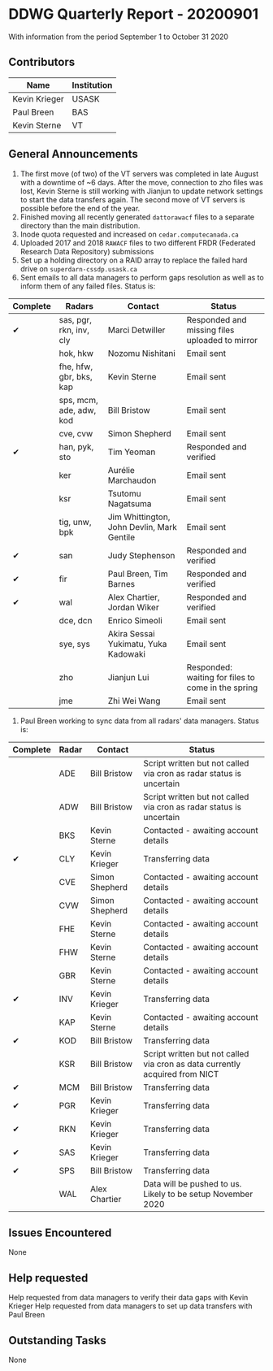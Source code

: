 # DDWG Quarterly Report - 20200901

With information from the period September 1 to October 31 2020

## Contributors
| Name | Institution | 
| --- | --- |
| Kevin Krieger | USASK
| Paul Breen | BAS
| Kevin Sterne | VT 

## General Announcements

1. The first move (of two) of the VT servers was completed in late August with a downtime of ~6 days. 
After the move, connection to zho files was lost, Kevin Sterne is still working with Jianjun to update 
network settings to start the data transfers again. 
The second move of VT servers is possible before the end of the year.
1. Finished moving all recently generated `dattorawacf` files to a separate directory than the main distribution.
1. Inode quota requested and increased on `cedar.computecanada.ca`
1. Uploaded 2017 and 2018 `RAWACF` files to two different FRDR (Federated Research Data Repository) submissions
1. Set up a holding directory on a RAID array to replace the failed hard drive on `superdarn-cssdp.usask.ca`
1. Sent emails to all data managers to perform gaps resolution as well as to inform them of any 
failed files. Status is:

| Complete | Radars                   | Contact            | Status            |
| -------- | -----------------------  | ----------------   | ----------------- |
| &#10004; | sas, pgr, rkn, inv, cly  | Marci Detwiller    | Responded and missing files uploaded to mirror |
|          | hok, hkw                 | Nozomu Nishitani   | Email sent |
|          | fhe, hfw, gbr, bks, kap  | Kevin Sterne       | Email sent |
|          | sps, mcm, ade, adw, kod  | Bill Bristow       | Email sent |
|          | cve, cvw                 | Simon Shepherd     | Email sent |
| &#10004; | han, pyk, sto            | Tim Yeoman         | Responded and verified |
|          | ker                      | Aurélie Marchaudon | Email sent |
|          | ksr                      | Tsutomu Nagatsuma  | Email sent |
|          | tig, unw, bpk            | Jim Whittington, John Devlin, Mark Gentile | Email sent |
| &#10004; | san                      | Judy Stephenson    | Responded and verified |
| &#10004; | fir                      | Paul Breen, Tim Barnes | Responded and verified |
| &#10004; | wal                      | Alex Chartier, Jordan Wiker | Responded and verified |
|          | dce, dcn                 | Enrico Simeoli     | Email sent |
|          | sye, sys                 | Akira Sessai Yukimatu, Yuka Kadowaki  | Email sent |
|          | zho                      | Jianjun Lui        | Responded: waiting for files to come in the spring |
|          | jme                      | Zhi Wei Wang       | Email sent |



1. Paul Breen working to sync data from all radars' data managers. Status is:

| Complete | Radar | Contact        | Status            |
| -------- | ----- | -------------- | ----------------- |
|          | ADE   | Bill Bristow   | Script written but not called via cron as radar status is uncertain |
|          | ADW   | Bill Bristow   | Script written but not called via cron as radar status is uncertain |
|          | BKS   | Kevin Sterne   | Contacted - awaiting account details |
| &#10004; | CLY   | Kevin Krieger  | Transferring data |
|          | CVE   | Simon Shepherd | Contacted - awaiting account details |
|          | CVW   | Simon Shepherd | Contacted - awaiting account details |
|          | FHE   | Kevin Sterne   | Contacted - awaiting account details |
|          | FHW   | Kevin Sterne   | Contacted - awaiting account details |
|          | GBR   | Kevin Sterne   | Contacted - awaiting account details |
| &#10004; | INV   | Kevin Krieger  | Transferring data |
|          | KAP   | Kevin Sterne   | Contacted - awaiting account details |
| &#10004; | KOD   | Bill Bristow   | Transferring data |
|          | KSR   | Bill Bristow   | Script written but not called via cron as data currently acquired from NICT |
| &#10004; | MCM   | Bill Bristow   | Transferring data |
| &#10004; | PGR   | Kevin Krieger  | Transferring data |
| &#10004; | RKN   | Kevin Krieger  | Transferring data |
| &#10004; | SAS   | Kevin Krieger  | Transferring data |
| &#10004; | SPS   | Bill Bristow   | Transferring data |
|          | WAL   | Alex Chartier  | Data will be pushed to us.  Likely to be setup November 2020 |


## Issues Encountered
None

## Help requested
Help requested from data managers to verify their data gaps with Kevin Krieger
Help requested from data managers to set up data transfers with Paul Breen

## Outstanding Tasks
None